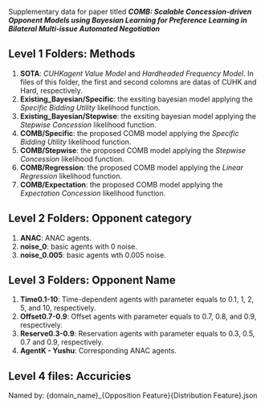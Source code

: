 Supplementary data for paper titled ***COMB: Scalable Concession-driven Opponent Models using Bayesian Learning for Preference Learning in Bilateral Multi-issue Automated Negotiation***

## Level 1 Folders: Methods

1. **SOTA**: <i>CUHKagent Value Model</i> and <i>Hardheaded Frequency Model</i>. In files of this folder, the first and second colomns are datas of CUHK and Hard, respectively.  
5. **Existing_Bayesian/Specific**: the exsiting bayesian model applying the <i>Specific Bidding Utility</i> likelihood function.  
5. **Existing_Bayesian/Stepwise**: the exsiting bayesian model applying the <i>Stepwise Concession</i> likelihood function.  
2. **COMB/Specific**: the proposed COMB model applying the <i>Specific Bidding Utility</i> likelihood function.
2. **COMB/Stepwise**: the proposed COMB model applying the <i>Stepwise Concession</i> likelihood function.
3. **COMB/Regression**: the proposed COMB model applying the <i>Linear Regression</i> likelihood function.  
4. **COMB/Expectation**: the proposed COMB model applying the <i>Expectation Concession</i> likelihood function.   


## Level 2 Folders: Opponent category

1. **ANAC**: ANAC agents.  
2. **noise_0**: basic agents with 0 noise.  
3. **noise_0.005**: basic agents wth 0.005 noise.  

## Level 3 Folders: Opponent Name

1. **Time0.1-10**: Time-dependent agents with parameter equals to 0.1, 1, 2, 5, and 10, respectively.  
2. **Offset0.7-0.9**: Offset agents with parameter equals to 0.7, 0.8, and 0.9, respectively.  
3. **Reserve0.3-0.9**: Reservation agents with parameter equals to 0.3, 0.5, 0.7 and 0.9, respectively.
4. **AgentK - Yushu**: Corresponding ANAC agents.


## Level 4 files: Accuricies
Named by: {domain_name}_{Opposition Feature}{Distribution Feature}.json



